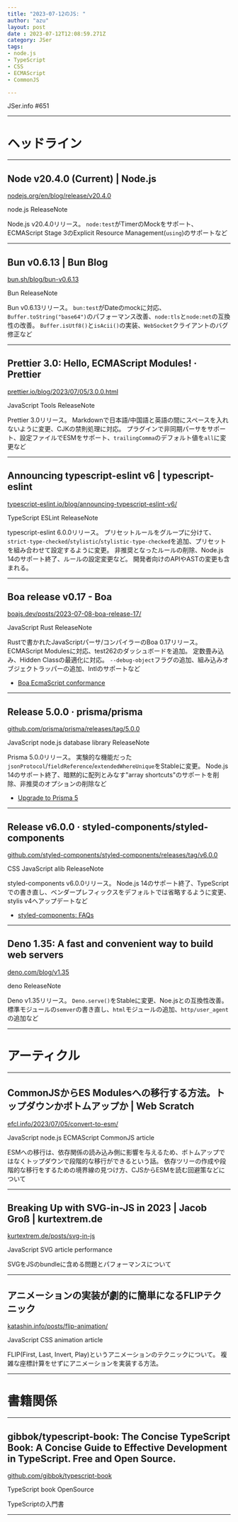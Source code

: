 ```yaml
---
title: "2023-07-12のJS: "
author: "azu"
layout: post
date : 2023-07-12T12:08:59.271Z
category: JSer
tags:
- node.js
- TypeScript
- CSS
- ECMAScript
- CommonJS

---
```


JSer.info #651

----

<h1 class="site-genre">ヘッドライン</h1>

----

## Node v20.4.0 (Current) | Node.js
[nodejs.org/en/blog/release/v20.4.0](https://nodejs.org/en/blog/release/v20.4.0 "Node v20.4.0 (Current) | Node.js")
<p class="jser-tags jser-tag-icon"><span class="jser-tag">node.js</span> <span class="jser-tag">ReleaseNote</span></p>

Node.js v20.4.0リリース。
`node:test`がTimerのMockをサポート、ECMAScript Stage 3のExplicit Resource Management(`using`)のサポートなど


----

## Bun v0.6.13 | Bun Blog
[bun.sh/blog/bun-v0.6.13](https://bun.sh/blog/bun-v0.6.13 "Bun v0.6.13 | Bun Blog")
<p class="jser-tags jser-tag-icon"><span class="jser-tag">Bun</span> <span class="jser-tag">ReleaseNote</span></p>

Bun v0.6.13リリース。
`bun:test`がDateのmockに対応、`Buffer.toString("base64")`のパフォーマンス改善、`node:tls`と`node:net`の互換性の改善。
`Buffer.isUtf8()`と`isAcii()`の実装、`WebSocket`クライアントのバグ修正など


----

## Prettier 3.0: Hello, ECMAScript Modules! · Prettier
[prettier.io/blog/2023/07/05/3.0.0.html](https://prettier.io/blog/2023/07/05/3.0.0.html "Prettier 3.0: Hello, ECMAScript Modules! · Prettier")
<p class="jser-tags jser-tag-icon"><span class="jser-tag">JavaScript</span> <span class="jser-tag">Tools</span> <span class="jser-tag">ReleaseNote</span></p>

Prettier 3.0リリース。
Markdownで日本語/中国語と英語の間にスペースを入れないように変更、CJKの禁則処理に対応。
プラグインで非同期パーサをサポート、設定ファイルでESMをサポート、`trailingComma`のデフォルト値を`all`に変更など


----

## Announcing typescript-eslint v6 | typescript-eslint
[typescript-eslint.io/blog/announcing-typescript-eslint-v6/](https://typescript-eslint.io/blog/announcing-typescript-eslint-v6/ "Announcing typescript-eslint v6 | typescript-eslint")
<p class="jser-tags jser-tag-icon"><span class="jser-tag">TypeScript</span> <span class="jser-tag">ESLint</span> <span class="jser-tag">ReleaseNote</span></p>

typescript-eslint 6.0.0リリース。
プリセットルールをグループに分けて、`strict-type-checked`/`stylistic`/`stylistic-type-checked`を追加、プリセットを組み合わせて設定するように変更。
非推奨となったルールの削除、Node.js 14のサポート終了、ルールの設定変更など。
開発者向けのAPIやASTの変更も含まれる。


----

## Boa release v0.17 - Boa
[boajs.dev/posts/2023-07-08-boa-release-17/](https://boajs.dev/posts/2023-07-08-boa-release-17/ "Boa release v0.17 - Boa")
<p class="jser-tags jser-tag-icon"><span class="jser-tag">JavaScript</span> <span class="jser-tag">Rust</span> <span class="jser-tag">ReleaseNote</span></p>

Rustで書かれたJavaScriptパーサ/コンパイラーのBoa 0.17リリース。
ECMAScript Modulesに対応、test262のダッシュボードを追加。
定数畳み込み、Hidden Classの最適化に対応。
`--debug-object`フラグの追加、組み込みオブジェクトラッパーの追加、Intlのサポートなど

- [Boa EcmaScript conformance](https://boajs.dev/boa/test262/ "Boa EcmaScript conformance")

----

## Release 5.0.0 · prisma/prisma
[github.com/prisma/prisma/releases/tag/5.0.0](https://github.com/prisma/prisma/releases/tag/5.0.0 "Release 5.0.0 · prisma/prisma")
<p class="jser-tags jser-tag-icon"><span class="jser-tag">JavaScript</span> <span class="jser-tag">node.js</span> <span class="jser-tag">database</span> <span class="jser-tag">library</span> <span class="jser-tag">ReleaseNote</span></p>

Prisma 5.0.0リリース。
実験的な機能だった`jsonProtocol`/`fieldReference`/`extendedWhereUnique`をStableに変更。
Node.js 14のサポート終了、暗黙的に配列とみなす"array shortcuts"のサポートを削除、非推奨のオプションの削除など

- [Upgrade to Prisma 5](https://www.prisma.io/docs/guides/upgrade-guides/upgrading-versions/upgrading-to-prisma-5 "Upgrade to Prisma 5")

----

## Release v6.0.0 · styled-components/styled-components
[github.com/styled-components/styled-components/releases/tag/v6.0.0](https://github.com/styled-components/styled-components/releases/tag/v6.0.0 "Release v6.0.0 · styled-components/styled-components")
<p class="jser-tags jser-tag-icon"><span class="jser-tag">CSS</span> <span class="jser-tag">JavaScript</span> <span class="jser-tag">alib</span> <span class="jser-tag">ReleaseNote</span></p>

styled-components v6.0.0リリース。
Node.js 14のサポート終了、TypeScriptでの書き直し、ベンダープレフィックスをデフォルトでは省略するように変更、stylis v4へアップデートなど

- [styled-components: FAQs](https://styled-components.com/docs/faqs#what-do-i-need-to-do-to-migrate-to-v6 "styled-components: FAQs")

----

## Deno 1.35: A fast and convenient way to build web servers
[deno.com/blog/v1.35](https://deno.com/blog/v1.35 "Deno 1.35: A fast and convenient way to build web servers")
<p class="jser-tags jser-tag-icon"><span class="jser-tag">deno</span> <span class="jser-tag">ReleaseNote</span></p>

Deno v1.35リリース。
`Deno.serve()`をStableに変更、Noe.jsとの互換性改善。
標準モジュールの`semver`の書き直し、`html`モジュールの追加、`http/user_agent`の追加など


----
<h1 class="site-genre">アーティクル</h1>

----

## CommonJSからES Modulesへの移行する方法。トップダウンかボトムアップか | Web Scratch
[efcl.info/2023/07/05/convert-to-esm/](https://efcl.info/2023/07/05/convert-to-esm/ "CommonJSからES Modulesへの移行する方法。トップダウンかボトムアップか | Web Scratch")
<p class="jser-tags jser-tag-icon"><span class="jser-tag">JavaScript</span> <span class="jser-tag">node.js</span> <span class="jser-tag">ECMAScript</span> <span class="jser-tag">CommonJS</span> <span class="jser-tag">article</span></p>

ESMへの移行は、依存関係の読み込み側に影響を与えるため、ボトムアップではなくトップダウンで段階的な移行ができるという話。
依存ツリーの作成や段階的な移行をするための境界線の見つけ方、CJSからESMを読む回避策などについて


----

## Breaking Up with SVG-in-JS in 2023 | Jacob Groß | kurtextrem.de
[kurtextrem.de/posts/svg-in-js](https://kurtextrem.de/posts/svg-in-js "Breaking Up with SVG-in-JS in 2023 | Jacob Groß | kurtextrem.de")
<p class="jser-tags jser-tag-icon"><span class="jser-tag">JavaScript</span> <span class="jser-tag">SVG</span> <span class="jser-tag">article</span> <span class="jser-tag">performance</span></p>

SVGをJSのbundleに含める問題とパフォーマンスについて


----

## アニメーションの実装が劇的に簡単になるFLIPテクニック
[katashin.info/posts/flip-animation/](https://katashin.info/posts/flip-animation/ "アニメーションの実装が劇的に簡単になるFLIPテクニック")
<p class="jser-tags jser-tag-icon"><span class="jser-tag">JavaScript</span> <span class="jser-tag">CSS</span> <span class="jser-tag">animation</span> <span class="jser-tag">article</span></p>

FLIP(First, Last, Invert, Play)というアニメーションのテクニックについて。
複雑な座標計算をせずにアニメーションを実装する方法。


----
<h1 class="site-genre">書籍関係</h1>

----

## gibbok/typescript-book: The Concise TypeScript Book: A Concise Guide to Effective Development in TypeScript. Free and Open Source.
[github.com/gibbok/typescript-book](https://github.com/gibbok/typescript-book "gibbok/typescript-book: The Concise TypeScript Book: A Concise Guide to Effective Development in TypeScript. Free and Open Source.")
<p class="jser-tags jser-tag-icon"><span class="jser-tag">TypeScript</span> <span class="jser-tag">book</span> <span class="jser-tag">OpenSource</span></p>

TypeScriptの入門書


----
